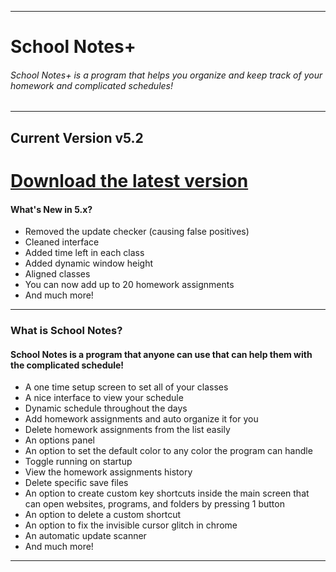 ------------------------------------------------------------------------------
# School Notes+

###### School Notes+ is a program that helps you organize and keep track of your homework and complicated schedules!
--------------------------------------------------------------------------------------
## **Current Version v5.2**
# [Download the latest version](https://github.com/BatchSource/School-Notes/raw/master/School%20Notes%2B%20v5.2.exe)

#### What's New in 5.x?
- Removed the update checker (causing false positives)
- Cleaned interface
- Added time left in each class
- Added dynamic window height
- Aligned classes
- You can now add up to 20 homework assignments
- And much more!
--------------------------------

### What is School Notes?
#### School Notes is a program that anyone can use that can help them with the complicated schedule!
- A one time setup screen to set all of your classes
- A nice interface to view your schedule
- Dynamic schedule throughout the days
- Add homework assignments and auto organize it for you
- Delete homework assignments from the list easily
- An options panel
- An option to set the default color to any color the program can handle
- Toggle running on startup
- View the homework assignments history
- Delete specific save files
- An option to create custom key shortcuts inside the main screen that can open websites, programs, and folders by pressing 1 button
- An option to delete a custom shortcut
- An option to fix the invisible cursor glitch in chrome
- An automatic update scanner
- And much more!
-------------------------------
